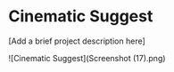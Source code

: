 # Cinematic Suggest

[Add a brief project description here]

![Cinematic Suggest](Screenshot (17).png)

